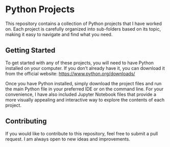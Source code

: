 
# Python Projects

This repository contains a collection of Python projects that I have worked on. Each project is carefully organized into sub-folders based on its topic, making it easy to navigate and find what you need.

## Getting Started

To get started with any of these projects, you will need to have Python installed on your computer. If you don’t already have it, you can download it from the official website: https://www.python.org/downloads/

Once you have Python installed, simply download the project files and run the main Python file in your preferred IDE or on the command line. For your convenience, I have also included Jupyter Notebook files that provide a more visually appealing and interactive way to explore the contents of each project.

## Contributing

If you would like to contribute to this repository, feel free to submit a pull request. I am always open to new ideas and improvements.

